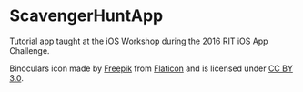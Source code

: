 # ScavengerHuntApp
Tutorial app taught at the iOS Workshop during the 2016 RIT iOS App Challenge.

Binoculars icon made by [Freepik](http://www.freepik.com "Freepik") from [Flaticon](http://www.flaticon.com "Flaticon") and is licensed under [CC BY 3.0](http://creativecommons.org/licenses/by/3.0/ "Creative Commons BY 3.0").
